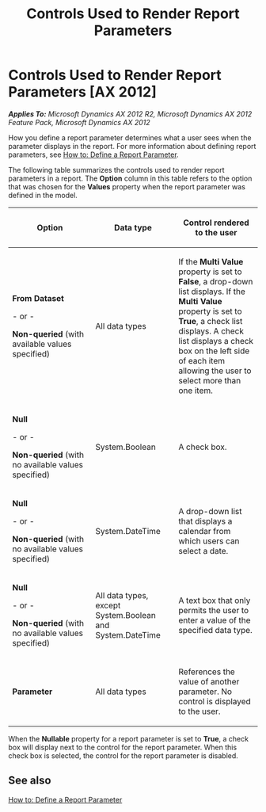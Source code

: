 ﻿---
title: Controls Used to Render Report Parameters
TOCTitle: Controls Used to Render Report Parameters
ms:assetid: 6165449b-a0b6-42f0-aa16-55c33b12a002
ms:mtpsurl: https://technet.microsoft.com/en-us/library/Cc591432(v=AX.60)
ms:contentKeyID: 28119365
ms.date: 11/07/2012
mtps_version: v=AX.60
---

# Controls Used to Render Report Parameters [AX 2012]


_**Applies To:** Microsoft Dynamics AX 2012 R2, Microsoft Dynamics AX 2012 Feature Pack, Microsoft Dynamics AX 2012_

How you define a report parameter determines what a user sees when the parameter displays in the report. For more information about defining report parameters, see [How to: Define a Report Parameter](how-to-define-a-report-parameter.md).

The following table summarizes the controls used to render report parameters in a report. The **Option** column in this table refers to the option that was chosen for the **Values** property when the report parameter was defined in the model.

<table>
<colgroup>
<col style="width: 33%" />
<col style="width: 33%" />
<col style="width: 33%" />
</colgroup>
<thead>
<tr class="header">
<th><p>Option</p></th>
<th><p>Data type</p></th>
<th><p>Control rendered to the user</p></th>
</tr>
</thead>
<tbody>
<tr class="odd">
<td><p><strong>From Dataset</strong></p>
<p>- or -</p>
<p><strong>Non-queried</strong> (with available values specified)</p></td>
<td><p>All data types</p></td>
<td><p>If the <strong>Multi Value</strong> property is set to <strong>False</strong>, a drop-down list displays. If the <strong>Multi Value</strong> property is set to <strong>True</strong>, a check list displays. A check list displays a check box on the left side of each item allowing the user to select more than one item.</p></td>
</tr>
<tr class="even">
<td><p><strong>Null</strong></p>
<p>- or -</p>
<p><strong>Non-queried</strong> (with no available values specified)</p></td>
<td><p>System.Boolean</p></td>
<td><p>A check box.</p></td>
</tr>
<tr class="odd">
<td><p><strong>Null</strong></p>
<p>- or -</p>
<p><strong>Non-queried</strong> (with no available values specified)</p></td>
<td><p>System.DateTime</p></td>
<td><p>A drop-down list that displays a calendar from which users can select a date.</p></td>
</tr>
<tr class="even">
<td><p><strong>Null</strong></p>
<p>- or -</p>
<p><strong>Non-queried</strong> (with no available values specified)</p></td>
<td><p>All data types, except System.Boolean and System.DateTime</p></td>
<td><p>A text box that only permits the user to enter a value of the specified data type.</p></td>
</tr>
<tr class="odd">
<td><p><strong>Parameter</strong></p>
<p></p></td>
<td><p>All data types</p></td>
<td><p>References the value of another parameter. No control is displayed to the user.</p></td>
</tr>
</tbody>
</table>


When the **Nullable** property for a report parameter is set to **True**, a check box will display next to the control for the report parameter. When this check box is selected, the control for the report parameter is disabled.

## See also

[How to: Define a Report Parameter](how-to-define-a-report-parameter.md)

